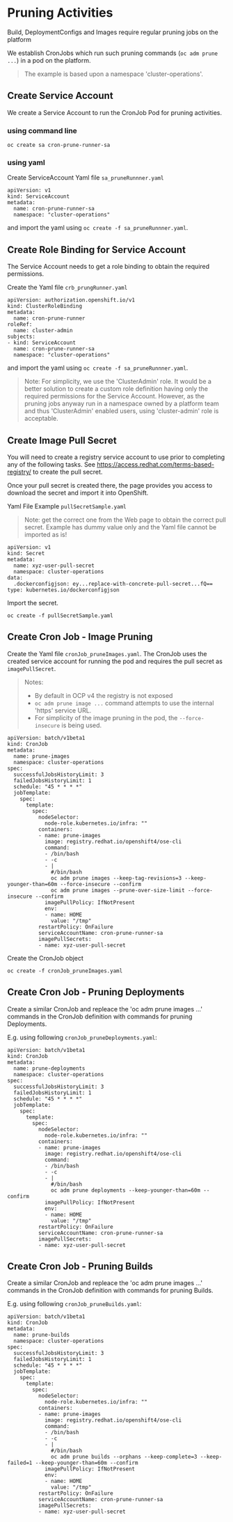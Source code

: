 # Pruning Activities

Build, DeploymentConfigs and Images require regular pruning jobs on the platform

We establish CronJobs which run such pruning commands (`oc adm prune ...`) in a pod on the platform.

> The example is based upon a namespace 'cluster-operations'.

## Create Service Account

We create a Service Account to run the CronJob Pod for pruning activities.

### using command line
```
oc create sa cron-prune-runner-sa
```

### using yaml

Create ServiceAccount Yaml file `sa_pruneRunnner.yaml`

```
apiVersion: v1
kind: ServiceAccount
metadata:
  name: cron-prune-runner-sa
  namespace: "cluster-operations"
```

and import the yaml using `oc create -f sa_pruneRunnner.yaml`.

## Create Role Binding for Service Account

The Service Account needs to get a role binding to obtain the required permissions.

Create the Yaml file `crb_prungRunner.yaml`

```
apiVersion: authorization.openshift.io/v1
kind: ClusterRoleBinding
metadata:
  name: cron-prune-runner
roleRef:
  name: cluster-admin
subjects:
- kind: ServiceAccount
  name: cron-prune-runner-sa
  namespace: "cluster-operations"
```

and import the yaml using `oc create -f sa_pruneRunnner.yaml`.

> Note: For simplicity, we use the 'ClusterAdmin' role. It would be a better solution to create a custom role definition having only the required permissions for the Service Account. However, as the pruning jobs anyway run in a namespace owned by a platform team and thus 'ClusterAdmin' enabled users, using 'cluster-admin' role is acceptable.


## Create Image Pull Secret

You will need to create a registry service account to use prior to completing any of the following tasks. See <https://access.redhat.com/terms-based-registry/> to create the pull secret.

Once your pull secret is created there, the page provides you access to download the secret and import it into OpenShift.

Yaml File Example `pullSecretSample.yaml`

> Note: get the correct one from the Web page to obtain the correct pull secret. Example has dummy value only and the Yaml file cannot be imported as is!

```
apiVersion: v1
kind: Secret
metadata:
  name: xyz-user-pull-secret
  namespace: cluster-operations
data:
  .dockerconfigjson: ey...replace-with-concrete-pull-secret...fQ==
type: kubernetes.io/dockerconfigjson
```

Import the secret. 

```
oc create -f pullSecretSample.yaml
```



## Create Cron Job - Image Pruning

Create the Yaml file `cronJob_pruneImages.yaml`.
The CronJob uses the created service account for running the pod and requires the pull secret as `imagePullSecret`.

> Notes:
> 
> - By default in OCP v4 the registry is not exposed
> - `oc adm prune image ...` command attempts to use the internal 'https' service URL.
> - For simplicity of the image pruning in the pod, the `--force-insecure` is being used.

```
apiVersion: batch/v1beta1
kind: CronJob
metadata:
  name: prune-images
  namespace: cluster-operations
spec:
  successfulJobsHistoryLimit: 3
  failedJobsHistoryLimit: 1
  schedule: "45 * * * *"
  jobTemplate:
    spec:
      template:
        spec:
          nodeSelector:
            node-role.kubernetes.io/infra: ""
          containers:
          - name: prune-images
            image: registry.redhat.io/openshift4/ose-cli
            command:
            - /bin/bash
            - -c
            - |
              #/bin/bash
              oc adm prune images --keep-tag-revisions=3 --keep-younger-than=60m --force-insecure --confirm
              oc adm prune images --prune-over-size-limit --force-insecure --confirm
            imagePullPolicy: IfNotPresent
            env:
            - name: HOME
              value: "/tmp"
          restartPolicy: OnFailure
          serviceAccountName: cron-prune-runner-sa
          imagePullSecrets:
          - name: xyz-user-pull-secret
```


Create the CronJob object

```
oc create -f cronJob_pruneImages.yaml
```

## Create Cron Job - Pruning Deployments

Create a similar CronJob and repleace the 'oc adm prune images ...' commands in the CronJob 
definition with commands for pruning Deployments.

E.g. using following `cronJob_pruneDeployments.yaml`:

```
apiVersion: batch/v1beta1
kind: CronJob
metadata:
  name: prune-deployments
  namespace: cluster-operations
spec:
  successfulJobsHistoryLimit: 3
  failedJobsHistoryLimit: 1
  schedule: "45 * * * *"
  jobTemplate:
    spec:
      template:
        spec:
          nodeSelector:
            node-role.kubernetes.io/infra: ""
          containers:
          - name: prune-images
            image: registry.redhat.io/openshift4/ose-cli
            command:
            - /bin/bash
            - -c
            - |
              #/bin/bash
              oc adm prune deployments --keep-younger-than=60m --confirm
            imagePullPolicy: IfNotPresent
            env:
            - name: HOME
              value: "/tmp"
          restartPolicy: OnFailure
          serviceAccountName: cron-prune-runner-sa
          imagePullSecrets:
          - name: xyz-user-pull-secret
```

## Create Cron Job - Pruning Builds

Create a similar CronJob and repleace the 'oc adm prune images ...' commands in the CronJob 
definition with commands for pruning Builds.

E.g. using following `cronJob_pruneBuilds.yaml`:

```
apiVersion: batch/v1beta1
kind: CronJob
metadata:
  name: prune-builds
  namespace: cluster-operations
spec:
  successfulJobsHistoryLimit: 3
  failedJobsHistoryLimit: 1
  schedule: "45 * * * *"
  jobTemplate:
    spec:
      template:
        spec:
          nodeSelector:
            node-role.kubernetes.io/infra: ""
          containers:
          - name: prune-images
            image: registry.redhat.io/openshift4/ose-cli
            command:
            - /bin/bash
            - -c
            - |
              #/bin/bash
              oc adm prune builds --orphans --keep-complete=3 --keep-failed=1 --keep-younger-than=60m --confirm
            imagePullPolicy: IfNotPresent
            env:
            - name: HOME
              value: "/tmp"
          restartPolicy: OnFailure
          serviceAccountName: cron-prune-runner-sa
          imagePullSecrets:
          - name: xyz-user-pull-secret
```




